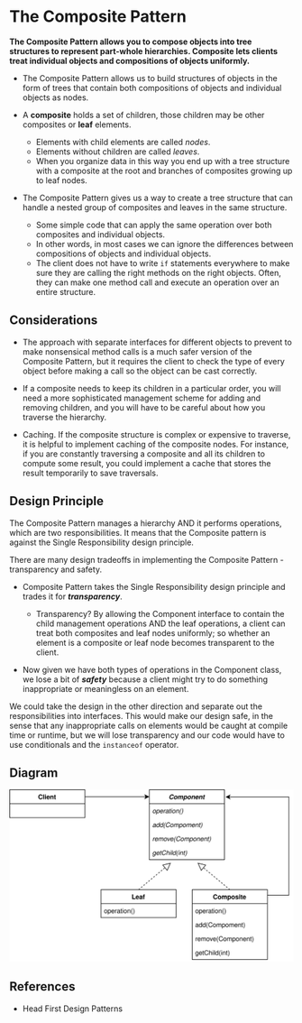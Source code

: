# The Composite Pattern
**The Composite Pattern allows you to compose objects into tree structures to represent part-whole hierarchies. 
Composite lets clients treat individual objects and compositions of objects uniformly.**

* The Composite Pattern allows us to build structures of objects in the form of trees that contain both compositions of objects and individual objects as nodes.

* A **composite** holds a set of children, those children may be other composites or **leaf** elements.
  - Elements with child elements are called *nodes*.
  - Elements without children are called *leaves*.
  - When you organize data in this way you end up with a tree structure with a composite at the root and branches of composites growing up to leaf nodes.

* The Composite Pattern gives us a way to create a tree structure that can handle a nested group of composites and leaves in the same structure.
  - Some simple code that can apply the same operation over both composites and individual objects.
  - In other words, in most cases we can ignore the differences between compositions of objects and individual objects.
  - The client does not have to write `if` statements everywhere to make sure they are calling the right methods on the right objects.
   Often, they can make one method call and execute an operation over an entire structure.

## Considerations
* The approach with separate interfaces for different objects to prevent to make nonsensical method calls is a much safer version of the Composite Pattern, 
but it requires the client to check the type of every object before making a call so the object can be cast correctly.

* If a composite needs to keep its children in a particular order, you will need a more sophisticated management scheme for adding and removing children,
and you will have to be careful about how you traverse the hierarchy.

* Caching. If the composite structure is complex or expensive to traverse, it is helpful to implement caching of the composite nodes.
For instance, if you are constantly traversing a composite and all its children to compute some result, you could implement a cache that stores the result temporarily to save traversals.


## Design Principle
The Composite Pattern manages a hierarchy AND it performs operations, which are two responsibilities.
It means that the Composite pattern is against the Single Responsibility design principle.

There are many design tradeoffs in implementing the Composite Pattern - transparency and safety.
- Composite Pattern takes the Single Responsibility design principle and trades it for ***transparency***.
  - Transparency? By allowing the Component interface to contain the child management operations AND the leaf operations, 
  a client can treat both composites and leaf nodes uniformly; so whether an element is a composite or leaf node becomes transparent to the client.

- Now given we have both types of operations in the Component class, we lose a bit of ***safety*** because a client might try to do something inappropriate or meaningless on an element.


We could take the design in the other direction and separate out the responsibilities into interfaces.
This would make our design safe, in the sense that any inappropriate calls on elements would be caught at compile time or runtime, 
but we will lose transparency and our code would have to use conditionals and the `instanceof` operator.


## Diagram
![Composite](Composite.svg)


## References
* Head First Design Patterns
